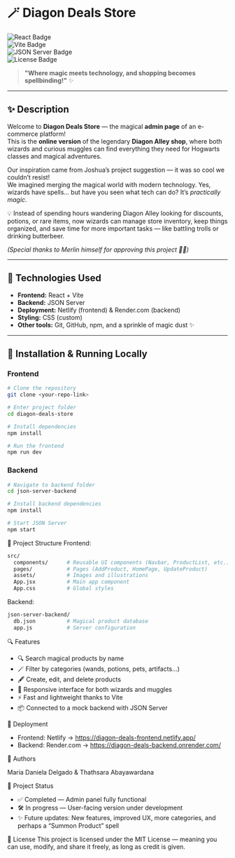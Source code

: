 # 🪄 Diagon Deals Store

![React Badge](https://img.shields.io/badge/Frontend-React-blue?logo=react)  
![Vite Badge](https://img.shields.io/badge/Bundler-Vite-purple?logo=vite)  
![JSON Server Badge](https://img.shields.io/badge/Backend-JSON%20Server-orange)  
![License Badge](https://img.shields.io/badge/License-MIT-green)

> **"Where magic meets technology, and shopping becomes spellbinding!"** ✨

---

## ✨ Description

Welcome to **Diagon Deals Store** — the magical **admin page** of an e-commerce platform!  
This is the **online version** of the legendary **Diagon Alley shop**, where both wizards and curious muggles can find everything they need for Hogwarts classes and magical adventures.

Our inspiration came from Joshua’s project suggestion — it was so cool we couldn’t resist!  
We imagined merging the magical world with modern technology. Yes, wizards have spells… but have you seen what tech can do? It’s _practically magic_.

💡 Instead of spending hours wandering Diagon Alley looking for discounts, potions, or rare items, now wizards can manage store inventory, keep things organized, and save time for more important tasks — like battling trolls or drinking butterbeer.

_(Special thanks to Merlin himself for approving this project 🧙‍♂️)_

---

## 🧠 Technologies Used

- **Frontend:** React + Vite
- **Backend:** JSON Server
- **Deployment:** Netlify (frontend) & Render.com (backend)
- **Styling:** CSS (custom)
- **Other tools:** Git, GitHub, npm, and a sprinkle of magic dust ✨

---

## 🧪 Installation & Running Locally

### Frontend

```bash
# Clone the repository
git clone <your-repo-link>

# Enter project folder
cd diagon-deals-store

# Install dependencies
npm install

# Run the frontend
npm run dev
```

### Backend

```bash
# Navigate to backend folder
cd json-server-backend

# Install backend dependencies
npm install

# Start JSON Server
npm start
```

📁 Project Structure
Frontend:

```bash
src/
  components/      # Reusable UI components (Navbar, ProductList, etc.)
  pages/           # Pages (AddProduct, HomePage, UpdateProduct)
  assets/          # Images and illustrations
  App.jsx          # Main app component
  App.css          # Global styles
```

Backend:

```bash
json-server-backend/
  db.json          # Magical product database
  app.js           # Server configuration
```

🔍 Features

- 🔍 Search magical products by name
- 🪄 Filter by categories (wands, potions, pets, artifacts…)
- 🖋 Create, edit, and delete products
- 📱 Responsive interface for both wizards and muggles
- ⚡ Fast and lightweight thanks to Vite
- 📦 Connected to a mock backend with JSON Server

🚀 Deployment

- Frontend: Netlify → https://diagon-deals-frontend.netlify.app/
- Backend: Render.com → https://diagon-deals-backend.onrender.com/

🙋 Authors

Maria Daniela Delgado & Thathsara Abayawardana

📌 Project Status

- ✅ Completed — Admin panel fully functional
- 🛠 In progress — User-facing version under development
- ✨ Future updates: New features, improved UX, more categories, and perhaps a “Summon Product” spell

📝 License
This project is licensed under the MIT License — meaning you can use, modify, and share it freely, as long as credit is given.

```

```
